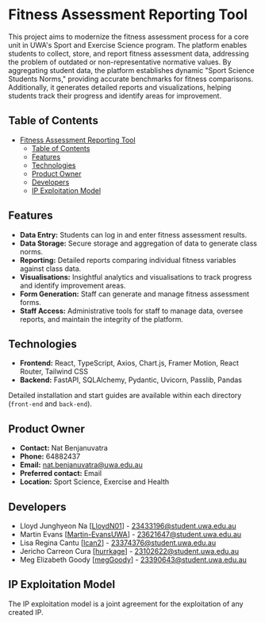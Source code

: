 # Fitness Assessment Reporting Tool

This project aims to modernize the fitness assessment process for a core unit in UWA's Sport and Exercise Science program. The platform enables students to collect, store, and report fitness assessment data, addressing the problem of outdated or non-representative normative values. By aggregating student data, the platform establishes dynamic "Sport Science Students Norms," providing accurate benchmarks for fitness comparisons. Additionally, it generates detailed reports and visualizations, helping students track their progress and identify areas for improvement.

## Table of Contents

-   [Fitness Assessment Reporting Tool](#fitness-assessment-reporting-tool)
    -   [Table of Contents](#table-of-contents)
    -   [Features](#features)
    -   [Technologies](#technologies)
    -   [Product Owner](#product-owner)
    -   [Developers](#developers)
    -   [IP Exploitation Model](#ip-exploitation-model)

## Features

-   **Data Entry:** Students can log in and enter fitness assessment results.
-   **Data Storage:** Secure storage and aggregation of data to generate class norms.
-   **Reporting:** Detailed reports comparing individual fitness variables against class data.
-   **Visualisations:** Insightful analytics and visualisations to track progress and identify improvement areas.
-   **Form Generation:** Staff can generate and manage fitness assessment forms.
-   **Staff Access:** Administrative tools for staff to manage data, oversee reports, and maintain the integrity of the platform.

## Technologies

-   **Frontend:** React, TypeScript, Axios, Chart.js, Framer Motion, React Router, Tailwind CSS
-   **Backend:** FastAPI, SQLAlchemy, Pydantic, Uvicorn, Passlib, Pandas

Detailed installation and start guides are available within each directory (`front-end` and `back-end`).

## Product Owner

-   **Contact:** Nat Benjanuvatra
-   **Phone:** 64882437
-   **Email:** nat.benjanuvatra@uwa.edu.au
-   **Preferred contact:** Email
-   **Location:** Sport Science, Exercise and Health

## Developers

-   Lloyd Junghyeon Na [[LloydN01](https://github.com/LloydN01)] - <23433196@student.uwa.edu.au>
-   Martin Evans [[Martin-EvansUWA](https://github.com/Martin-EvansUWA)] - <23621647@student.uwa.edu.au>
-   Lisa Regina Cantu [[lcan2](https://github.com/lcan2)] - <23374376@student.uwa.edu.au>
-   Jericho Carreon Cura [[hurrkage](https://github.com/hurrkage)] - <23102622@student.uwa.edu.au>
-   Meg Elizabeth Goody [[megGoody](https://github.com/megGoody)] - <23390643@student.uwa.edu.au>

## IP Exploitation Model

The IP exploitation model is a joint agreement for the exploitation of any created IP.
